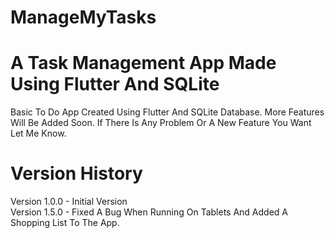 # ManageMyTasks

A Task Management App Made Using Flutter And SQLite
=======
Basic To Do App Created Using Flutter And SQLite Database.
More Features Will Be Added Soon.
If There Is Any Problem Or A New Feature You Want Let Me Know.

Version History
=======
Version 1.0.0 - Initial Version <br />
Version 1.5.0 - Fixed A Bug When Running On Tablets And Added A Shopping List To The App.


